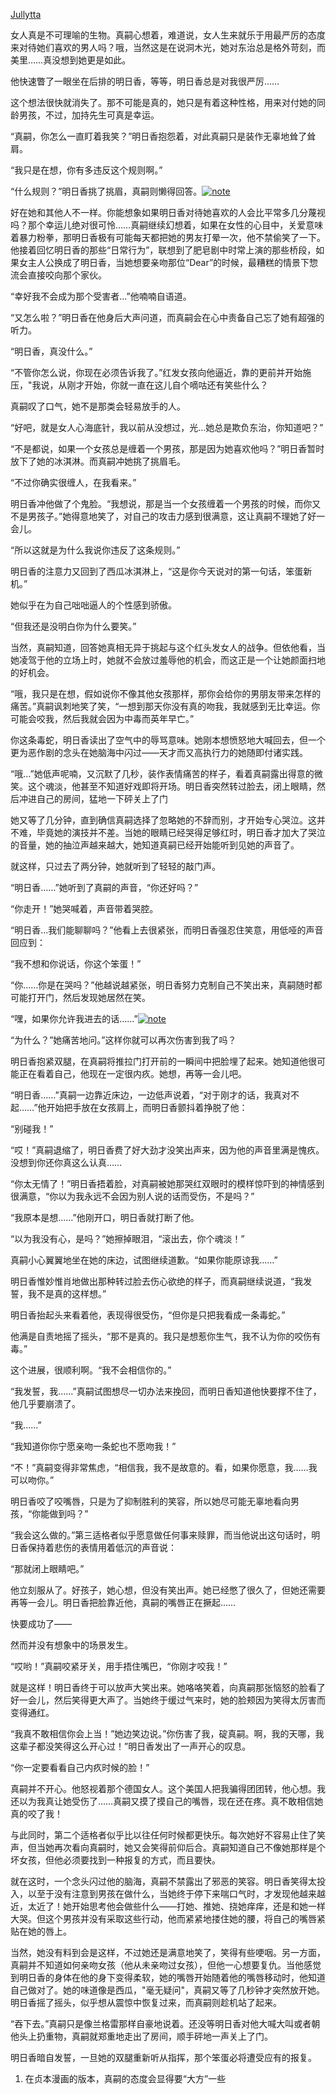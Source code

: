 [Jullytta](https://m.fanfiction.net/u/2126640/)

女人真是不可理喻的生物。真嗣心想着，难道说，女人生来就乐于用最严厉的态度来对待她们喜欢的男人吗？哦，当然这是在说洞木光，她对东治总是格外苛刻，而美里……真没想到她更是如此。

他快速瞥了一眼坐在后排的明日香，等等，明日香总是对我很严厉……

这个想法很快就消失了。那不可能是真的，她只是有着这种性格，用来对付她的同龄男孩，不过，加持先生可真是幸运。

“真嗣，你怎么一直盯着我笑？”明日香抱怨着，对此真嗣只是装作无辜地耸了耸肩。

“我只是在想，你有多违反这个规则啊。”

“什么规则？”明日香挑了挑眉，真嗣则懒得回答。[![note](sigil:///C:/Users/Yalums/AppData/Local/sigil-ebook/sigil/workspace/Sigil-hoLLCa/OEBPS/Images/note.png)](sigil:///C:/Users/Yalums/AppData/Local/sigil-ebook/sigil/workspace/Sigil-hoLLCa/OEBPS/Text/Section0003.xhtml?sigilpreview=e3c8d2e3-1c1b-4849-8120-da53b5893c57#n1)

好在她和其他人不一样。你能想象如果明日香对待她喜欢的人会比平常多几分蔑视吗？那个幸运儿绝对很可怜……真嗣继续幻想着，如果在女性的心目中，关爱意味着暴力粉拳，那明日香极有可能每天都把她的男友打晕一次，他不禁偷笑了一下。他接着回忆明日香的那些“日常行为”，联想到了肥皂剧中时常上演的那些桥段，如果女主人公换成了明日香，当她想要亲吻那位“Dear”的时候，最糟糕的情景下惣流会直接咬向那个家伙。

“幸好我不会成为那个受害者…”他喃喃自语道。

“又怎么啦？”明日香在他身后大声问道，而真嗣会在心中责备自己忘了她有超强的听力。

“明日香，真没什么。”

“不管你怎么说，你现在必须告诉我了。”红发女孩向他逼近，靠的更前并开始施压，"我说，从刚才开始，你就一直在这儿自个嘀咕还有笑些什么？

真嗣叹了口气，她不是那类会轻易放手的人。

“好吧，就是女人心海底针，我以前从没想过，光…她总是欺负东治，你知道吧？”

“不是都说，如果一个女孩总是缠着一个男孩，那是因为她喜欢他吗？”明日香暂时放下了她的冰淇淋。而真嗣冲她挑了挑眉毛。

“不过你确实很缠人，在我看来。”

明日香冲他做了个鬼脸。“我想说，那是当一个女孩缠着一个男孩的时候，而你又不是男孩子。”她得意地笑了，对自己的攻击力感到很满意，这让真嗣不理她了好一会儿。

“所以这就是为什么我说你违反了这条规则。”

明日香的注意力又回到了西瓜冰淇淋上，“这是你今天说对的第一句话，笨蛋新机。”

她似乎在为自己咄咄逼人的个性感到骄傲。

“但我还是没明白你为什么要笑。”

当然，真嗣知道，回答她真相无异于挑起与这个红头发女人的战争。但依他看，当她凌驾于他的立场上时，她就不会放过羞辱他的机会，而这正是一个让她颜面扫地的好机会。

“哦，我只是在想，假如说你不像其他女孩那样，那你会给你的男朋友带来怎样的痛苦。”真嗣讽刺地笑了笑，“一想到那天你没有真的吻我，我就感到无比幸运。你可能会咬我，然后我就会因为中毒而英年早亡。”

你这条毒蛇，明日香读出了空气中的辱骂意味。她刚本想愤怒地大喊回去，但一个更为恶作剧的念头在她脑海中闪过——天才而又高执行力的她随即付诸实践。

“哦…”她低声呢喃，又沉默了几秒，装作表情痛苦的样子，看着真嗣露出得意的微笑。这个魂淡，他甚至不知道好戏即将开场。明日香突然转过脸去，闭上眼睛，然后冲进自己的房间，猛地一下砰关上了门

她又等了几分钟，直到确信真嗣选择了忽略她的不辞而别，才开始专心哭泣。这并不难，毕竟她的演技并不差。当她的眼睛已经哭得足够红时，明日香才加大了哭泣的音量，她的抽泣声越来越大，她知道真嗣已经开始能听到见她的声音了。

就这样，只过去了两分钟，她就听到了轻轻的敲门声。

“明日香……”她听到了真嗣的声音，“你还好吗？”

“你走开！”她哭喊着，声音带着哭腔。

“明日香...我们能聊聊吗？”他看上去很紧张，而明日香强忍住笑意，用低哑的声音回应到：

“我不想和你说话，你这个笨蛋！”

“你……你是在哭吗？”他越说越紧张，明日香努力克制自己不笑出来，真嗣随时都可能打开门，然后发现她居然在笑。

“嘿，如果你允许我进去的话……”[![note](sigil:///C:/Users/Yalums/AppData/Local/sigil-ebook/sigil/workspace/Sigil-hoLLCa/OEBPS/Images/note.png)](sigil:///C:/Users/Yalums/AppData/Local/sigil-ebook/sigil/workspace/Sigil-hoLLCa/OEBPS/Text/Section0003.xhtml?sigilpreview=e3c8d2e3-1c1b-4849-8120-da53b5893c57#n3)

“为什么？”她痛苦地问。”这样你就可以再次伤害到我了吗？

明日香抱紧双腿，在真嗣将推拉门打开前的一瞬间中把脸埋了起来。她知道他很可能正在看着自己，他现在一定很内疚。她想，再等一会儿吧。

“明日香……”真嗣一边靠近床边，一边低声说着，“对于刚才的话，我真对不起……”他开始把手放在女孩肩上，而明日香颤抖着挣脱了他：

“别碰我！”

“哎！”真嗣退缩了，明日香费了好大劲才没笑出声来，因为他的声音里满是愧疚。没想到你还你真这么认真……

“你太无情了！”明日香捂着脸，对真嗣被她那哭红双眼时的模样惊吓到的神情感到很满意，“你以为我永远不会因为别人说的话而受伤，不是吗？”

“我原本是想……”他刚开口，明日香就打断了他。

“以为我没有心，是吗？”她擦掉眼泪，“滚出去，你个魂淡！”

真嗣小心翼翼地坐在她的床边，试图继续道歉。“如果你能原谅我……”

明日香惟妙惟肖地做出那种转过脸去伤心欲绝的样子，而真嗣继续说道，“我发誓，我不是真的这样想。”

明日香抬起头来看着他，表现得很受伤，“但你是只把我看成一条毒蛇。”

他满是自责地摇了摇头，“那不是真的。我只是想惹你生气，我不认为你的咬伤有毒。”

这个进展，很顺利啊。“我不会相信你的。”

“我发誓，我……”真嗣试图想尽一切办法来挽回，而明日香知道他快要撑不住了，他几乎要崩溃了。

“我……”

“我知道你你宁愿亲吻一条蛇也不愿吻我！”

“不！”真嗣变得非常焦虑，“相信我，我不是故意的。看，如果你愿意，我……我可以吻你。”

明日香咬了咬嘴唇，只是为了抑制胜利的笑容，所以她尽可能无辜地看向男孩，“你能做到吗？”

“我会这么做的。”第三适格者似乎愿意做任何事来赎罪，而当他说出这句话时，明日香保持着悲伤的表情用着低沉的声音说：

“那就闭上眼睛吧。”

他立刻服从了。好孩子，她心想，但没有笑出声。她已经憋了很久了，但她还需要再等一会儿。明日香把脸靠近他，真嗣的嘴唇正在撅起……

快要成功了——

然而并没有想象中的场景发生。

“哎哟！”真嗣咬紧牙关，用手捂住嘴巴，“你刚才咬我！”

就是这样！明日香终于可以放声大笑出来。她咯咯笑着，向真嗣那张恼怒的脸看了好一会儿，然后笑得更大声了。当她终于缓过气来时，她的脸颊因为笑得太厉害而变得通红。

“我真不敢相信你会上当！”她边笑边说。”你伤害了我，碇真嗣。啊，我的天哪，我这辈子都没笑得这么开心过！”明日香发出了一声开心的叹息。

“你一定要看看自己内疚时候的脸！”

真嗣并不开心。他怒视着那个德国女人。这个美国人把我骗得团团转，他心想。我还以为我真让她受伤了……真嗣又摸了摸自己的嘴唇，现在还在疼。真不敢相信她真的咬了我！

与此同时，第二个适格者似乎比以往任何时候都更快乐。每次她好不容易止住了笑声，但当她再次看向真嗣时，她又会笑得前仰后合。真嗣知道自己不像她那样是个坏女孩，但他必须要找到一种报复的方式，而且要快。

就在这时，一个念头闪过他的脑海，真嗣不禁露出了邪恶的笑容。明日香笑得太投入，以至于没有注意到男孩在做什么，当她终于停下来喘口气时，才发现他越来越近，太近了！她开始思考他会做些什么——打她、推她、挠她痒痒，还是和她一样大哭。但这个男孩并没有采取这些行动，他而紧紧地搂住她的腰，将自己的嘴唇紧贴在她的唇上。

当然，她没有料到会是这样，不过她还是满意地笑了，笑得有些哽咽。另一方面，真嗣并不知道如何亲吻女孩（他从未亲吻过女孩），但他一心想要复仇。当他感觉到明日香的身体在他的身下变得柔软，她的嘴唇开始随着他的嘴唇移动时，他知道自己做对了。她的味道像是西瓜，"毫无疑问"，真嗣又等了几秒钟才突然放开她。明日香摇了摇头，似乎想从震惊中恢复过来，而真嗣则趁机站了起来。

“吞下去。”真嗣只是像兰格雷那样自豪地说着。还没等明日香对他大喊大叫或者朝他头上扔重物，真嗣就郑重地走出了房间，顺手砰地一声关上了门。

明日香暗自发誓，一旦她的双腿重新听从指挥，那个笨蛋必将遭受应有的报复。

1. 在贞本漫画的版本，真嗣的态度会显得要“大方”一些